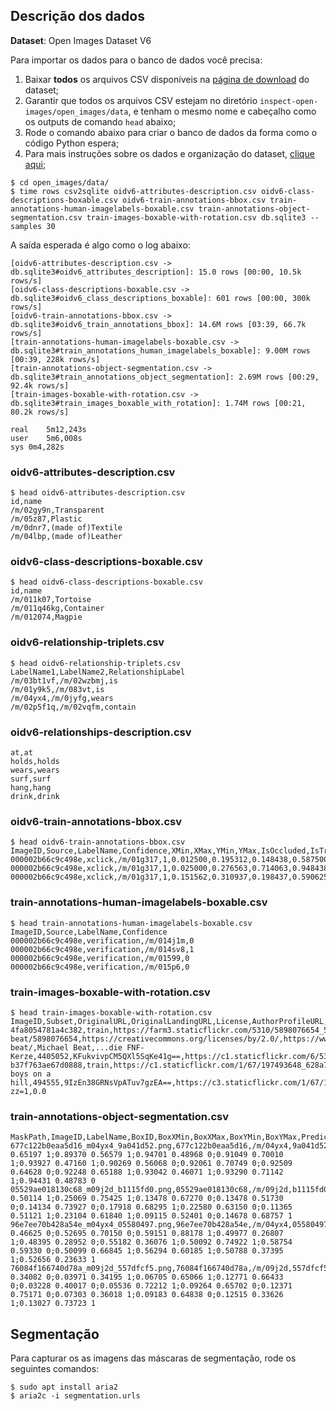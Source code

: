 ## Descrição dos dados

**Dataset**: Open Images Dataset V6

Para importar os dados para o banco de dados você precisa:

1. Baixar **todos** os arquivos CSV disponíveis na [página de download](https://storage.googleapis.com/openimages/web/download.html)
   do dataset;
2. Garantir que todos os arquivos CSV estejam no diretório `inspect-open-images/open_images/data`,
   e tenham o mesmo nome e cabeçalho como os outputs de comando `head` abaixo;
3. Rode o comando abaixo para criar o banco de dados da forma como o código Python espera;
4. Para mais instruções sobre os dados e organização do dataset,
   [clique aqui](https://storage.googleapis.com/openimages/web/factsfigures.html);

```
$ cd open_images/data/
$ time rows csv2sqlite oidv6-attributes-description.csv oidv6-class-descriptions-boxable.csv oidv6-train-annotations-bbox.csv train-annotations-human-imagelabels-boxable.csv train-annotations-object-segmentation.csv train-images-boxable-with-rotation.csv db.sqlite3 --samples 30
```

A saída esperada é algo como o log abaixo:

```
[oidv6-attributes-description.csv -> db.sqlite3#oidv6_attributes_description]: 15.0 rows [00:00, 10.5k rows/s]
[oidv6-class-descriptions-boxable.csv -> db.sqlite3#oidv6_class_descriptions_boxable]: 601 rows [00:00, 300k rows/s]
[oidv6-train-annotations-bbox.csv -> db.sqlite3#oidv6_train_annotations_bbox]: 14.6M rows [03:39, 66.7k rows/s]
[train-annotations-human-imagelabels-boxable.csv -> db.sqlite3#train_annotations_human_imagelabels_boxable]: 9.00M rows [00:39, 228k rows/s]
[train-annotations-object-segmentation.csv -> db.sqlite3#train_annotations_object_segmentation]: 2.69M rows [00:29, 92.4k rows/s]
[train-images-boxable-with-rotation.csv -> db.sqlite3#train_images_boxable_with_rotation]: 1.74M rows [00:21, 80.2k rows/s]

real	5m12,243s
user	5m6,008s
sys	0m4,282s
```

### oidv6-attributes-description.csv

```
$ head oidv6-attributes-description.csv
id,name
/m/02gy9n,Transparent
/m/05z87,Plastic
/m/0dnr7,(made of)Textile
/m/04lbp,(made of)Leather

```

### oidv6-class-descriptions-boxable.csv

```
$ head oidv6-class-descriptions-boxable.csv
id,name
/m/011k07,Tortoise
/m/011q46kg,Container
/m/012074,Magpie
```


### oidv6-relationship-triplets.csv

```
$ head oidv6-relationship-triplets.csv
LabelName1,LabelName2,RelationshipLabel
/m/03bt1vf,/m/02wzbmj,is
/m/01y9k5,/m/083vt,is
/m/04yx4,/m/0jyfg,wears
/m/02p5f1q,/m/02vqfm,contain

```

### oidv6-relationships-description.csv

```
at,at
holds,holds
wears,wears
surf,surf
hang,hang
drink,drink
```

### oidv6-train-annotations-bbox.csv

```
$ head oidv6-train-annotations-bbox.csv
ImageID,Source,LabelName,Confidence,XMin,XMax,YMin,YMax,IsOccluded,IsTruncated,IsGroupOf,IsDepiction,IsInside,XClick1X,XClick2X,XClick3X,XClick4X,XClick1Y,XClick2Y,XClick3Y,XClick4Y
000002b66c9c498e,xclick,/m/01g317,1,0.012500,0.195312,0.148438,0.587500,0,1,0,0,0,0.148438,0.012500,0.059375,0.195312,0.148438,0.357812,0.587500,0.325000
000002b66c9c498e,xclick,/m/01g317,1,0.025000,0.276563,0.714063,0.948438,0,1,0,0,0,0.025000,0.248438,0.276563,0.214062,0.914062,0.714063,0.782813,0.948438
000002b66c9c498e,xclick,/m/01g317,1,0.151562,0.310937,0.198437,0.590625,1,0,0,0,0,0.243750,0.151562,0.310937,0.262500,0.198437,0.434375,0.507812,0.590625
```

### train-annotations-human-imagelabels-boxable.csv

```
$ head train-annotations-human-imagelabels-boxable.csv
ImageID,Source,LabelName,Confidence
000002b66c9c498e,verification,/m/014j1m,0
000002b66c9c498e,verification,/m/014sv8,1
000002b66c9c498e,verification,/m/01599,0
000002b66c9c498e,verification,/m/015p6,0
```


### train-images-boxable-with-rotation.csv

```
$ head train-images-boxable-with-rotation.csv
ImageID,Subset,OriginalURL,OriginalLandingURL,License,AuthorProfileURL,Author,Title,OriginalSize,OriginalMD5,Thumbnail300KURL,Rotation
4fa8054781a4c382,train,https://farm3.staticflickr.com/5310/5898076654_51085e157c_o.jpg,https://www.flickr.com/photos/michael-beat/5898076654,https://creativecommons.org/licenses/by/2.0/,https://www.flickr.com/people/michael-beat/,Michael Beat,...die FNF-Kerze,4405052,KFukvivpCM5QXl5SqKe41g==,https://c1.staticflickr.com/6/5310/5898076654_00643a940c_z.jpg,0.0
b37f763ae67d0888,train,https://c1.staticflickr.com/1/67/197493648_628a7cb2ee_o.jpg,https://www.flickr.com/photos/drstarbuck/197493648,https://creativecommons.org/licenses/by/2.0/,https://www.flickr.com/people/drstarbuck/,Karen,Three boys on a hill,494555,9IzEn38GRNsVpATuv7gzEA==,https://c3.staticflickr.com/1/67/197493648_628a7cb2ee_z.jpg?zz=1,0.0
```


### train-annotations-object-segmentation.csv

```
MaskPath,ImageID,LabelName,BoxID,BoxXMin,BoxXMax,BoxYMin,BoxYMax,PredictedIoU,Clicks
677c122b0eaa5d16_m04yx4_9a041d52.png,677c122b0eaa5d16,/m/04yx4,9a041d52,0.8875,0.960938,0.454167,0.720833,0.86864,0.95498 0.65197 1;0.89370 0.56579 1;0.94701 0.48968 0;0.91049 0.70010 1;0.93927 0.47160 1;0.90269 0.56068 0;0.92061 0.70749 0;0.92509 0.64628 0;0.92248 0.65188 1;0.93042 0.46071 1;0.93290 0.71142 1;0.94431 0.48783 0
05529ae018130c68_m09j2d_b1115fd0.png,05529ae018130c68,/m/09j2d,b1115fd0,0.086875,0.254375,0.504708,0.79096,0.8025,0.16388 0.50114 1;0.25069 0.75425 1;0.13478 0.67270 0;0.13478 0.51730 0;0.14134 0.73927 0;0.17918 0.68295 1;0.22580 0.63150 0;0.11365 0.51121 1;0.23104 0.61840 1;0.09115 0.52401 0;0.14678 0.68757 1
96e7ee70b428a54e_m04yx4_05580497.png,96e7ee70b428a54e,/m/04yx4,05580497,0.45625,0.603125,0.222013,0.903104,0.5585,0.52271 0.46625 0;0.52695 0.70150 0;0.59151 0.88178 1;0.49977 0.26807 1;0.48395 0.28952 0;0.55182 0.36076 1;0.50092 0.74922 1;0.58754 0.59330 0;0.50099 0.66845 1;0.56294 0.60185 1;0.50788 0.37395 1;0.52656 0.23633 1
76084f166740d78a_m09j2d_557dfcf5.png,76084f166740d78a,/m/09j2d,557dfcf5,0.01875,0.145625,0.313333,0.754167,0.62394,0.08756 0.34082 0;0.03971 0.34195 1;0.06705 0.65066 1;0.12771 0.66433 0;0.03228 0.40017 0;0.05536 0.72212 1;0.09264 0.65702 0;0.12371 0.75171 0;0.07303 0.36018 1;0.09183 0.64838 0;0.12515 0.33626 1;0.13027 0.73723 1
```

## Segmentação

Para capturar os as imagens das máscaras de segmentação, rode os seguintes comandos:

```
$ sudo apt install aria2
$ aria2c -i segmentation.urls
```
